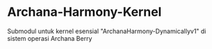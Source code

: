# Archana-Harmony-Kernel
Submodul untuk kernel esensial "ArchanaHarmony-Dynamicallyv1" di sistem operasi Archana Berry

